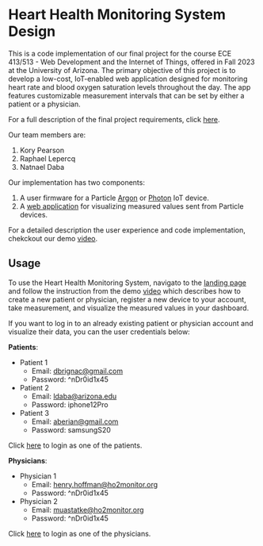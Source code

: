# Heart Health Monitoring System Design

This is a code implementation of our final project for the course ECE 413/513 - Web Development and the Internet of Things, offered in Fall 2023 at the University of Arizona. The primary objective of this project is to develop a low-cost, IoT-enabled web application designed for monitoring heart rate and blood oxygen saturation levels throughout the day. The app features customizable measurement intervals that can be set by either a patient or a physician.

For a full description of the final project requirements, click [here](https://docs.google.com/document/d/1arQNgbs0e5aAFzrnOEtEw4g3M-fzGqx4EFPX2Zv2Xdw/edit#heading=h.h819zarsa53).

Our team members are:

1. Kory Pearson
2. Raphael Lepercq
3. Natnael Daba

Our implementation has two components:
1. A user firmware for a Particle [Argon](https://docs.particle.io/argon/)  or [Photon](https://docs.particle.io/photon/) IoT device.
2. A [web application](https://newhearto2monitor.onrender.com/home.html) for visualizing measured values sent from Particle devices.

For a detailed description the user experience and code implementation, chekckout our demo [video](https://www.youtube.com/watch?v=D8xL6-8aT8E).

## Usage

To use the Heart Health Monitoring System, navigato to the [landing page](https://newhearto2monitor.onrender.com/home.html) and follow the instruction from the demo [video](https://www.youtube.com/watch?v=D8xL6-8aT8E) which describes how to create a new patient or physician, register a new device to your account, take measurement, and visualize the measured values in your dashboard.

If you want to log in to an already existing patient or physician account and visualize their data, you can the user credentials below:

**Patients**:

- Patient 1
   - Email: dbrignac@gmail.com	
   - Password: ^nDr0id1x45
- Patient 2
   - Email: ldaba@arizona.edu	
   - Password: iphone12Pro
- Patient 3
   - Email: aberian@gmail.com
   - Password: samsungS20

Click [here](https://newhearto2monitor.onrender.com/patient-login.html) to login as one of the patients.

**Physicians**:
- Physician 1
   - Email: henry.hoffman@ho2monitor.org 
   - Password: ^nDr0id1x45
- Physician 2
   - Email: muastatke@ho2monitor.org 
   - Password: ^nDr0id1x45

Click [here](https://newhearto2monitor.onrender.com/physician-login.html) to login as one of the physicians.


